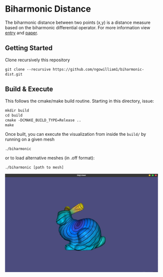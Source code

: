 # Biharmonic Distance
The biharmonic distance between two points (x,y) is a distance measure based on the biharmonic differential operator.
For more information view [entry](https://github.com/ngowilliam1/biharmonic-dist/blob/main/entry.md) and
[paper](https://www.cs.princeton.edu/~funk/biharmonic.pdf).

## Getting Started
Clone recursively this repository
 
    git clone --recursive https://github.com/ngowilliam1/biharmonic-dist.git


## Build & Execute

This follows the cmake/make build routine. Starting in this directory, issue:

    mkdir build
    cd build
    cmake -DCMAKE_BUILD_TYPE=Release ..
    make 

Once built, you can execute the visualization from inside the `build/` by running
on a given mesh

    ./biharmonic 

or to load alternative meshes (in .off format):

    ./biharmonic [path to mesh]

![](images/bunny-mesh.jpg)

